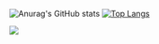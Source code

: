 ![Anurag's GitHub stats](https://github-readme-stats.vercel.app/api?username=pedro-rodiguero&show_icons=true&theme=radical)
[![Top Langs](https://github-readme-stats.vercel.app/api/top-langs/?username=pedro-rodiguero&layout=compact)](https://github.com/anuraghazra/github-readme-stats)

<a href="https://github.com/pedro-rodiguero/Orientacao_a_Objeto">
  <img align="center" src="https://github-readme-stats.vercel.app/api/pin/?username=pedro-rodiguero&repo=Orientacao_a_Objeto" />
</a>
